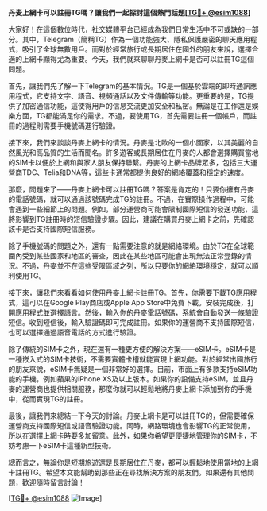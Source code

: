 **丹麦上網卡可以註冊TG嗎？讓我們一起探討這個熱門話題[[TG💪+ @esim1088](https://t.me/s/esim1088)]**

大家好！在這個數位時代，社交媒體平台已經成為我們日常生活中不可或缺的一部分。其中，Telegram（簡稱TG）作為一個功能強大、隱私保護嚴密的聊天應用程式，吸引了全球無數用戶。而對於經常旅行或長期居住在國外的朋友來說，選擇合適的上網卡顯得尤為重要。今天，我們就來聊聊丹麥上網卡是否可以註冊TG這個問題。

首先，讓我們先了解一下Telegram的基本情況。TG是一個基於雲端的即時通訊應用程式，它支持文字、語音、視頻通話以及文件傳輸等功能。更重要的是，TG提供了加密通信功能，這使得用戶的信息交流更加安全和私密。無論是在工作還是娛樂方面，TG都能滿足你的需求。不過，要使用TG，首先需要註冊一個帳戶，而註冊的過程則需要手機號碼進行驗證。

接下來，我們來談談丹麥上網卡的情況。丹麥是北歐的一個小國家，以其美麗的自然風光和高品質的生活而聞名。許多遊客或長期居住在丹麥的人都會選擇購買當地的SIM卡以便於上網和與家人朋友保持聯繫。丹麥的上網卡品牌眾多，包括三大運營商TDC、Telia和DNA等，這些卡通常都提供良好的網絡覆蓋和穩定的速度。

那麼，問題來了——丹麥上網卡可以註冊TG嗎？答案是肯定的！只要你擁有丹麥的電話號碼，就可以通過該號碼完成TG的註冊。不過，在實際操作過程中，可能會遇到一些細節上的問題。例如，部分運營商可能會限制國際短信的發送功能，這將影響到TG註冊時的短信驗證步驟。因此，建議在購買丹麥上網卡之前，先確認該卡是否支持國際短信服務。

除了手機號碼的問題之外，還有一點需要注意的就是網絡環境。由於TG在全球範圍內受到某些國家和地區的審查，因此在某些地區可能會出現無法正常登錄的情況。不過，丹麥並不在這些受限區域之列，所以只要你的網絡環境穩定，就可以順利使用TG。

接下來，讓我們來看看如何使用丹麥上網卡註冊TG。首先，你需要下載TG應用程式，這可以在Google Play商店或Apple App Store中免費下載。安裝完成後，打開應用程式並選擇語言。然後，輸入你的丹麥電話號碼，系統會自動發送一條驗證短信。收到短信後，輸入驗證碼即可完成註冊。如果你的運營商不支持國際短信，也可以選擇通過語音電話的方式進行驗證。

除了傳統的SIM卡之外，現在還有一種更方便的解決方案——eSIM卡。eSIM卡是一種嵌入式的SIM卡技術，不需要實體卡槽就能實現上網功能。對於經常出國旅行的朋友來說，eSIM卡無疑是一個非常好的選擇。目前，市面上有多款支持eSIM功能的手機，例如蘋果的iPhone XS及以上版本。如果你的設備支持eSIM，並且丹麥的運營商也提供相關服務，那麼你就可以輕鬆地將丹麥上網卡添加到你的手機中，從而實現TG的註冊。

最後，讓我們來總結一下今天的討論。丹麥上網卡是可以註冊TG的，但需要確保運營商支持國際短信或語音驗證功能。同時，網路環境也會影響TG的正常使用，所以在選擇上網卡時要多加留意。此外，如果你希望更便捷地管理你的SIM卡，不妨考慮一下eSIM卡這種新型技術。

總而言之，無論你是短期旅遊還是長期居住在丹麥，都可以輕鬆地使用當地的上網卡註冊TG。希望本文能幫助到那些正在尋找解決方案的朋友們。如果還有其他問題，歡迎隨時留言討論！

[[TG💪+ @esim1088](https://t.me/s/esim1088) ![Image](https://i.postimg.cc/4NQfJmqS/Snipaste-2025-05-13-00-14-12.png)]